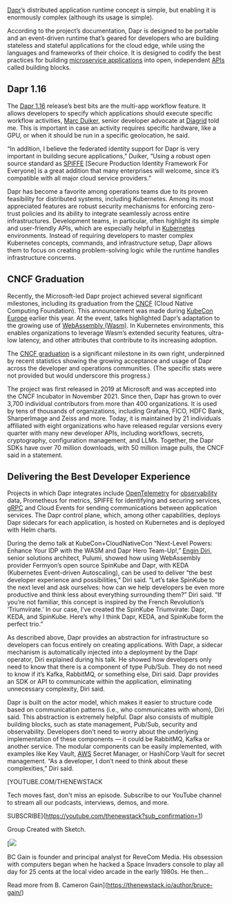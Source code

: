 [Dapr](https://dapr.io/)’s distributed application runtime concept is simple, but enabling it is enormously complex (although its usage is simple).

According to the project’s documentation, Dapr is designed to be portable and an event-driven runtime that’s geared for developers who are building stateless and stateful applications for the cloud edge, while using the languages and frameworks of their choice. It is designed to codify the best practices for building [microservice applications](https://thenewstack.io/introduction-to-microservices/) into open, independent [APIs](https://thenewstack.io/what-is-api-management/) called building blocks.

## Dapr 1.16

The [Dapr 1.16](https://blog.dapr.io/posts/2025/09/16/dapr-v1.16-is-now-available/) release’s best bits are the multi-app workflow feature. It allows developers to specify which applications should execute specific workflow activities, [Marc Duiker](https://www.linkedin.com/in/mduiker/?originalSubdomain=nl), senior developer advocate at [Diagrid](https://www.diagrid.io/) told me. This is important in case an activity requires specific hardware, like a GPU, or when it should be run in a specific geolocation, he said.

“In addition, I believe the federated identity support for Dapr is very important in building secure applications,” Duiker, “Using a robust open source standard as [SPIFFE](https://spiffe.io/) [Secure Production Identity Framework For Everyone] is a great addition that many enterprises will welcome, since it’s compatible with all major cloud service providers.”

Dapr has become a favorite among operations teams due to its proven feasibility for distributed systems, including Kubernetes. Among its most appreciated features are robust security mechanisms for enforcing zero-trust policies and its ability to integrate seamlessly across entire infrastructures. Development teams, in particular, often highlight its simple and user-friendly APIs, which are especially helpful in [Kubernetes](https://thenewstack.io/kubernetes/) environments. Instead of requiring developers to master complex Kubernetes concepts, commands, and infrastructure setup, Dapr allows them to focus on creating problem-solving logic while the runtime handles infrastructure concerns.

## CNCF Graduation

Recently, the Microsoft-led Dapr project achieved several significant milestones, including its graduation from the [CNCF](https://cncf.io/?utm_content=inline+mention) (Cloud Native Computing Foundation). This announcement was made during [KubeCon Europe](https://events.linuxfoundation.org/kubecon-cloudnativecon-europe/) earlier this year. At the event, talks highlighted Dapr’s adaptation to the growing use of [WebAssembly (Wasm)](https://thenewstack.io/webassembly/). In Kubernetes environments, this enables organizations to leverage Wasm’s extended security features, ultra-low latency, and other attributes that contribute to its increasing adoption.

The [CNCF graduation](https://thenewstack.io/dapr-graduates-cncf-and-connects-to-webassembly/) is a significant milestone in its own right, underpinned by recent statistics showing the growing acceptance and usage of Dapr across the developer and operations communities. (The specific stats were not provided but would underscore this progress.)

The project was first released in 2019 at Microsoft and was accepted into the CNCF Incubator in November 2021. Since then, Dapr has grown to over 3,700 individual contributors from more than 400 organizations. It is used by tens of thousands of organizations, including Grafana, FICO, HDFC Bank, SharperImage and Zeiss and more. Today, it is maintained by 21 individuals affiliated with eight organizations who have released regular versions every quarter with many new developer APIs, including workflows, secrets, cryptography, configuration management, and LLMs. Together, the Dapr SDKs have over 70 million downloads, with 50 million image pulls, the CNCF said in a statement.

## Delivering the Best Developer Experience

Projects in which Dapr integrates include [OpenTelemetry](https://thenewstack.io/what-is-opentelemetry/) for [observability](https://thenewstack.io/introduction-to-observability/) data, Prometheus for metrics, SPIFFE for identifying and securing services, [gRPC](https://thenewstack.io/grpc-a-deep-dive-into-the-communication-pattern/) and Cloud Events for sending communications between application services. The Dapr control plane, which, among other capabilities, deploys Dapr sidecars for each application, is hosted on Kubernetes and is deployed with Helm charts.

During the demo talk at KubeCon+CloudNativeCon “Next-Level Powers: Enhance Your IDP with the WASM and Dapr Hero Team-Up!,” [Engin Diri,](https://github.com/dirien) senior solutions architect, Pulumi, showed how using WebAssembly provider Fermyon’s open source SpinKube and Dapr, with KEDA (Kubernetes Event-driven Autoscaling), can be used to deliver “the best developer experience and possibilities,” Diri said. “Let’s take SpinKube to the next level and ask ourselves: how can we help developers be even more productive and think less about everything surrounding them?” Diri said. “If you’re not familiar, this concept is inspired by the French Revolution’s ‘Triumvirate.’ In our case, I’ve created the SpinKube Triumvirate: Dapr, KEDA, and SpinKube. Here’s why I think Dapr, KEDA, and SpinKube form the perfect trio.”

As described above, Dapr provides an abstraction for infrastructure so developers can focus entirely on creating applications. With Dapr, a sidecar mechanism is automatically injected into a deployment by the Dapr operator, Diri explained during his talk. He showed how developers only need to know that there is a component of type Pub/Sub. They do not need to know if it’s Kafka, RabbitMQ, or something else, Diri said. Dapr provides an SDK or API to communicate within the application, eliminating unnecessary complexity, Diri said.

Dapr is built on the actor model, which makes it easier to structure code based on communication patterns (i.e., who communicates with whom), Diri said. This abstraction is extremely helpful. Dapr also consists of multiple building blocks, such as state management, Pub/Sub, security and observability. Developers don’t need to worry about the underlying implementation of these components — it could be RabbitMQ, Kafka or another service. The modular components can be easily implemented, with examples like Key Vault, [AWS](https://aws.amazon.com/?utm_content=inline+mention) Secret Manager, or HashiCorp Vault for secret management. “As a developer, I don’t need to think about these complexities,” Diri said.

[YOUTUBE.COM/THENEWSTACK

Tech moves fast, don't miss an episode. Subscribe to our YouTube
channel to stream all our podcasts, interviews, demos, and more.

SUBSCRIBE](https://youtube.com/thenewstack?sub_confirmation=1)

Group
Created with Sketch.

[![](https://cdn.thenewstack.io/media/2020/04/4d3b9442-bruce-gain.jpg)

BC Gain is founder and principal analyst for ReveCom Media. His obsession with computers began when he hacked a Space Invaders console to play all day for 25 cents at the local video arcade in the early 1980s. He then...

Read more from B. Cameron Gain](https://thenewstack.io/author/bruce-gain/)